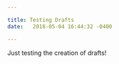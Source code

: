 ```yaml
---

title: Testing Drafts
date:   2018-05-04 16:44:32 -0400

---
```



Just testing the creation of drafts!